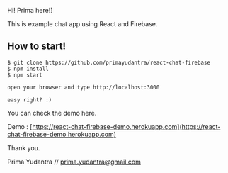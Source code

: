 Hi! Prima here!]

This is example chat app using React and Firebase.

## How to start!
```
$ git clone https://github.com/primayudantra/react-chat-firebase
$ npm install
$ npm start

open your browser and type http://localhost:3000

easy right? :)
```

You can check the demo here.

Demo : [https://react-chat-firebase-demo.herokuapp.com](https://react-chat-firebase-demo.herokuapp.com)

Thank you.


Prima Yudantra // prima.yudantra@gmail.com

